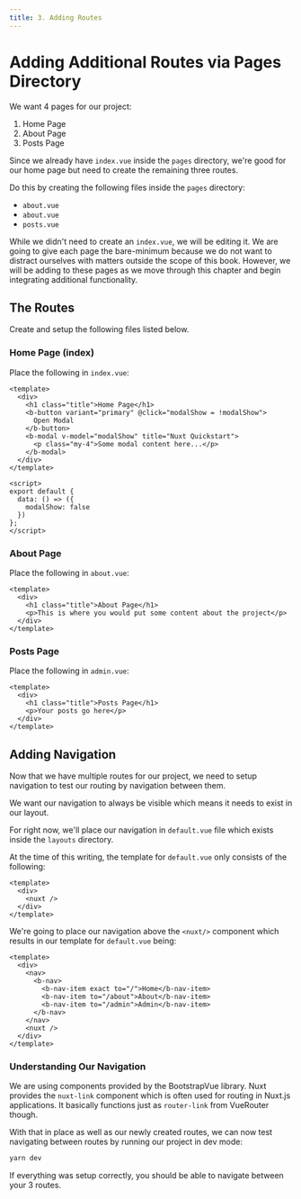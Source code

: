 ```yaml
---
title: 3. Adding Routes
---
```


# Adding Additional Routes via Pages Directory

We want 4 pages for our project:

1. Home Page
2. About Page
3. Posts Page

Since we already have `index.vue` inside the `pages` directory, we're good for our home page but need to create the remaining three routes.

Do this by creating the following files inside the `pages` directory:

- `about.vue`
- `about.vue`
- `posts.vue`

While we didn't need to create an `index.vue`, we will be editing it. We are going to give each page the bare-minimum because we do not want to distract ourselves with matters outside the scope of this book. However, we will be adding to these pages as we move through this chapter and begin integrating additional functionality.

## The Routes

Create and setup the following files listed below.

### Home Page (index)

Place the following in `index.vue`:

```vue
<template>
  <div>
    <h1 class="title">Home Page</h1>
    <b-button variant="primary" @click="modalShow = !modalShow">
      Open Modal
    </b-button>
    <b-modal v-model="modalShow" title="Nuxt Quickstart">
      <p class="my-4">Some modal content here...</p>
    </b-modal>
  </div>
</template>

<script>
export default {
  data: () => ({
    modalShow: false
  })
};
</script>
```

### About Page

Place the following in `about.vue`:

```vue
<template>
  <div>
    <h1 class="title">About Page</h1>
    <p>This is where you would put some content about the project</p>
  </div>
</template>
```

### Posts Page

Place the following in `admin.vue`:

```vue
<template>
  <div>
    <h1 class="title">Posts Page</h1>
    <p>Your posts go here</p>
  </div>
</template>
```

## Adding Navigation

Now that we have multiple routes for our project, we need to setup navigation to test our routing by navigation between them.

We want our navigation to always be visible which means it needs to exist in our layout.

For right now, we'll place our navigation in `default.vue` file which exists inside the `layouts` directory.

At the time of this writing, the template for `default.vue` only consists of the following:

```vue
<template>
  <div>
    <nuxt />
  </div>
</template>
```

We're going to place our navigation above the `<nuxt/>` component which results in our template for `default.vue` being:

<!-- TODO: Need to update this example code to newer version -->

```vue
<template>
  <div>
    <nav>
      <b-nav>
        <b-nav-item exact to="/">Home</b-nav-item>
        <b-nav-item to="/about">About</b-nav-item>
        <b-nav-item to="/admin">Admin</b-nav-item>
      </b-nav>
    </nav>
    <nuxt />
  </div>
</template>
```

### Understanding Our Navigation

We are using components provided by the BootstrapVue library. Nuxt provides the `nuxt-link` component which is often used for routing in Nuxt.js applications. It basically functions just as `router-link` from VueRouter though.

With that in place as well as our newly created routes, we can now test navigating between routes by running our project in dev mode:

```bash
yarn dev
```

If everything was setup correctly, you should be able to navigate between your 3 routes.
